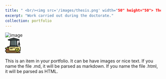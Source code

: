 ```yaml
---
title: " <br/><img src='/images/thesis.png' width="50" height="50"> Thesis Project"
excerpt: "Work carried out during the doctorate."
collection: portfolio
---
```

![image](https://github.com/laurabrzmeyer/laurabrzmeyer.github.io/assets/23100739/f6bff02a-cd7d-4572-ab70-f6da52a2e863)
<br/><img src='/images/thesis.png' width="50" height="50">

This is an item in your portfolio. It can be have images or nice text. If you name the file .md, it will be parsed as markdown. If you name the file .html, it will be parsed as HTML.
